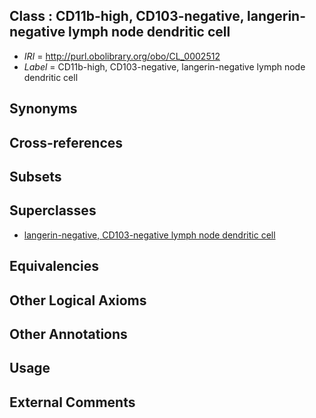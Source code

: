 
## Class : CD11b-high, CD103-negative, langerin-negative lymph node dendritic cell

 * *IRI* = http://purl.obolibrary.org/obo/CL_0002512
 * *Label* = CD11b-high, CD103-negative, langerin-negative lymph node dendritic cell

## Synonyms


## Cross-references


## Subsets


## Superclasses

 * [langerin-negative, CD103-negative lymph node dendritic cell](../../CL/08/CL_0002508.md)

## Equivalencies


## Other Logical Axioms


## Other Annotations


## Usage


## External Comments

